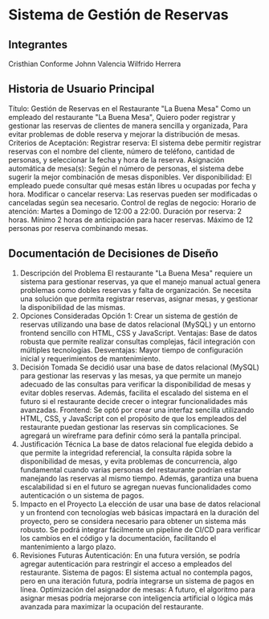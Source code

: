 # Sistema de Gestión de Reservas

## Integrantes

Cristhian Conforme
Johnn Valencia
Wilfrido Herrera

## Historia de Usuario Principal

Título: Gestión de Reservas en el Restaurante "La Buena Mesa"
Como un empleado del restaurante "La Buena Mesa",
Quiero poder registrar y gestionar las reservas de clientes de manera sencilla y
organizada,
Para evitar problemas de doble reserva y mejorar la distribución de mesas.
Criterios de Aceptación:
Registrar reserva: El sistema debe permitir registrar reservas con el nombre del
cliente, número de teléfono, cantidad de personas, y seleccionar la fecha y hora
de la reserva.
Asignación automática de mesa(s): Según el número de personas, el sistema debe
sugerir la mejor combinación de mesas disponibles.
Ver disponibilidad: El empleado puede consultar qué mesas están libres u ocupadas
por fecha y hora.
Modificar o cancelar reserva: Las reservas pueden ser modificadas o canceladas
según sea necesario.
Control de reglas de negocio:
Horario de atención: Martes a Domingo de 12:00 a 22:00.
Duración por reserva: 2 horas.
Mínimo 2 horas de anticipación para hacer reservas.
Máximo de 12 personas por reserva combinando mesas.

## Documentación de Decisiones de Diseño

1. Descripción del Problema
El restaurante "La Buena Mesa" requiere un sistema para gestionar reservas, ya que
el manejo manual actual genera problemas como dobles reservas y falta de
organización. Se necesita una solución que permita registrar reservas, asignar
mesas, y gestionar la disponibilidad de las mismas.
2. Opciones Consideradas
Opción 1:
Crear un sistema de gestión de reservas utilizando una base de datos relacional
(MySQL) y un entorno frontend sencillo con HTML, CSS y JavaScript.
Ventajas: Base de datos robusta que permite realizar consultas complejas, fácil
integración con múltiples tecnologías.
Desventajas: Mayor tiempo de configuración inicial y requerimientos de
mantenimiento.
3. Decisión Tomada
Se decidió usar una base de datos relacional (MySQL) para gestionar las reservas y
las mesas, ya que permite un manejo adecuado de las consultas para verificar la
disponibilidad de mesas y evitar dobles reservas. Además, facilita el escalado del
sistema en el futuro si el restaurante decide crecer o integrar funcionalidades más
avanzadas.
Frontend: Se optó por crear una interfaz sencilla utilizando HTML, CSS, y
JavaScript con el propósito de que los empleados del restaurante puedan gestionar
las reservas sin complicaciones. Se agregará un wireframe para definir cómo será la
pantalla principal.
4. Justificación Técnica
La base de datos relacional fue elegida debido a que permite la integridad
referencial, la consulta rápida sobre la disponibilidad de mesas, y evita problemas
de concurrencia, algo fundamental cuando varias personas del restaurante podrían
estar manejando las reservas al mismo tiempo. Además, garantiza una buena
escalabilidad si en el futuro se agregan nuevas funcionalidades como autenticación
o un sistema de pagos.
5. Impacto en el Proyecto
La elección de usar una base de datos relacional y un frontend con tecnologías web
básicas impactará en la duración del proyecto, pero se considera necesario para
obtener un sistema más robusto.
Se podrá integrar fácilmente un pipeline de CI/CD para verificar los cambios en el
código y la documentación, facilitando el mantenimiento a largo plazo.
6. Revisiones Futuras
Autenticación: En una futura versión, se podría agregar autenticación para
restringir el acceso a empleados del restaurante.
Sistema de pagos: El sistema actual no contempla pagos, pero en una iteración
futura, podría integrarse un sistema de pagos en línea.
Optimización del asignador de mesas: A futuro, el algoritmo para asignar mesas
podría mejorarse con inteligencia artificial o lógica más avanzada para maximizar
la ocupación del restaurante.